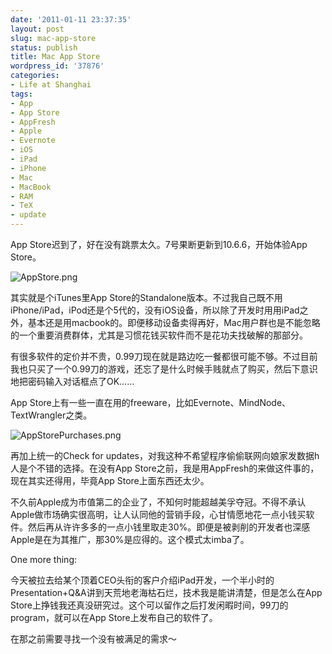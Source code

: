 ```yaml
---
date: '2011-01-11 23:37:35'
layout: post
slug: mac-app-store
status: publish
title: Mac App Store
wordpress_id: '37876'
categories:
- Life at Shanghai
tags:
- App
- App Store
- AppFresh
- Apple
- Evernote
- iOS
- iPad
- iPhone
- Mac
- MacBook
- RAM
- TeX
- update
---
```


App Store迟到了，好在没有跳票太久。7号果断更新到10.6.6，开始体验App Store。

![AppStore.png](http://qingpei.me/images/in_post/appstore.png)

其实就是个iTunes里App Store的Standalone版本。不过我自己既不用iPhone/iPad，iPod还是个5代的，没有iOS设备，所以除了开发时用用iPad之外，基本还是用macbook的。即便移动设备卖得再好，Mac用户群也是不能忽略的一个重要消费群体，尤其是习惯花钱买软件而不是花功夫找破解的那部分。

有很多软件的定价并不贵，0.99刀现在就是路边吃一餐都很可能不够。不过目前我也只买了一个0.99刀的游戏，还忘了是什么时候手贱就点了购买，然后下意识地把密码输入对话框点了OK……

App Store上有一些一直在用的freeware，比如Evernote、MindNode、TextWrangler之类。

![AppStorePurchases.png](http://qingpei.me/images/in_post/appstorepurchases.png)

再加上统一的Check for updates，对我这种不希望程序偷偷联网向娘家发数据h人是个不错的选择。在没有App Store之前，我是用AppFresh的来做这件事的，现在其实还得用，毕竟App Store上面东西还太少。

不久前Apple成为市值第二的企业了，不知何时能超越美孚夺冠。不得不承认Apple做市场确实很高明，让人认同他的营销手段，心甘情愿地花一点小钱买软件。然后再从许许多多的一点小钱里取走30%。即便是被剥削的开发者也深感Apple是在为其推广，那30%是应得的。这个模式太imba了。

One more thing:

今天被拉去给某个顶着CEO头衔的客户介绍iPad开发，一个半小时的Presentation+Q&A讲到天荒地老海枯石烂，技术我是能讲清楚，但是怎么在App Store上挣钱我还真没研究过。这个可以留作之后打发闲暇时间，99刀的program，就可以在App Store上发布自己的软件了。

在那之前需要寻找一个没有被满足的需求～

